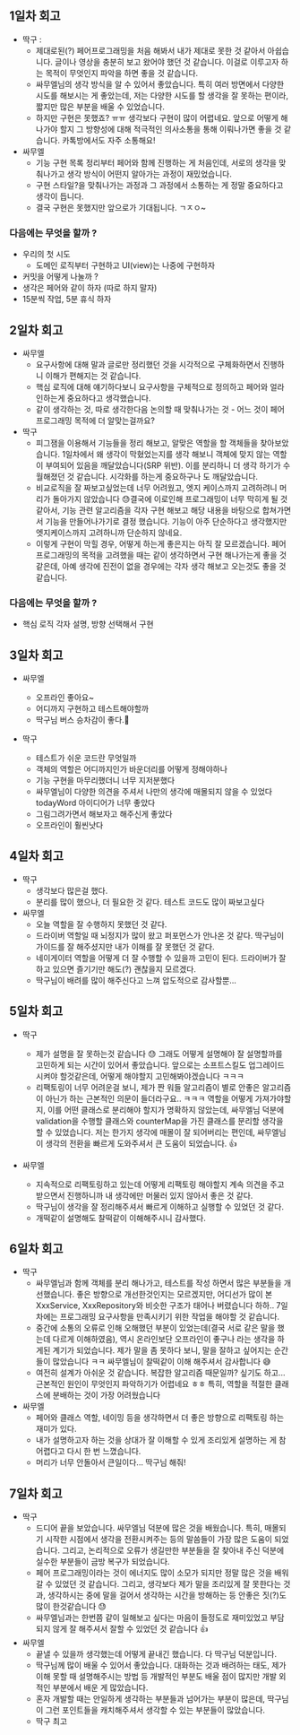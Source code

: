 ## 1일차 회고
- 딱구 : 
  - 제대로된(?) 페어프로그래밍을 처음 해봐서 내가 제대로 못한 것 같아서 아쉽습니다. 글이나 영상을 충분히 보고 왔어야 했던 것 같습니다. 이걸로 이루고자 하는 목적이 무엇인지 파악을 하면 좋을 것 같습니다.
  - 싸무엘님의 생각 방식을 알 수 있어서 좋았습니다. 특히 여러 방면에서 다양한 시도를 해보시는 게 좋았는데, 저는 다양한 시도를 할 생각을 잘 못하는 편이라, 짧지만 많은 부분을 배울 수 있었습니다. 
  - 하지만 구현은 못했죠? ㅠㅠ 생각보다 구현이 많이 어렵네요. 앞으로 어떻게 해나가야 할지 그 방향성에 대해 적극적인 의사소통을 통해 이뤄나가면 좋을 것 같습니다. 카톡방에서도 자주 소통해요!
- 싸무엘
  - 기능 구현 목록 정리부터 페어와 함께 진행하는 게 처음인데, 서로의 생각을 맞춰나가고 생각 방식이 어떤지 알아가는 과정이 재밌었습니다.
  - 구현 스타일?을 맞춰나가는 과정과 그 과정에서 소통하는 게 정말 중요하다고 생각이 듭니다.
  - 결국 구현은 못했지만 앞으로가 기대됩니다. ㄱㅈㅇ~

### 다음에는 무엇을 할까 ? 
- 우리의 첫 시도 
  - 도메인 로직부터 구현하고 UI(view)는 나중에 구현하자
- 커밋을 어떻게 나눌까 ? 
- 생각은 페어와 같이 하자 (따로 하지 말자)
- 15분씩 작업, 5분 휴식 하자

## 2일차 회고
- 싸무엘
  - 요구사항에 대해 말과 글로만 정리했던 것을 시각적으로 구체화하면서 진행하니 이해가 편해지는 것 같습니다.
  - 핵심 로직에 대해 얘기하다보니 요구사항을 구체적으로 정의하고 페어와 얼라인하는게 중요하다고 생각했습니다.
  - 같이 생각하는 것, 따로 생각한다음 논의할 때 맞춰나가는 것 - 어느 것이 페어 프로그래밍 목적에 더 알맞는걸까요?
- 딱구
  - 피그잼을 이용해서 기능들을 정리 해보고, 알맞은 역할을 할 객체들을 찾아보았습니다. 1일차에서 왜 생각이 막혔었는지를 생각 해보니 객체에 맞지 않는 역할이 부여되어 있음을 깨달았습니다(SRP 위반). 이를 분리하니 더 생각 하기가 수월해졌던 것 같습니다. 시각화를 하는게 중요하구나 도 깨달았습니다.
  - 비교로직을 잘 짜보고싶었는데 너무 어려웠고, 엣지 케이스까지 고려하려니 머리가 돌아가지 않았습니다 😓결국에 이로인해 프로그래밍이 너무 막히게 될 것 같아서, 기능 관련 알고리즘을 각자 구현 해보고 해당 내용을 바탕으로 합쳐가면서 기능을 만들어나가기로 결정 했습니다. 기능이 아주 단순하다고 생각했지만 엣지케이스까지 고려하니까 단순하지 않네요.
  - 이렇게 구현이 막힐 경우, 어떻게 하는게 좋은지는 아직 잘 모르겠습니다. 페어프로그래밍의 목적을 고려했을 때는 같이 생각하면서 구현 해나가는게 좋을 것 같은데, 아예 생각에 진전이 없을 경우에는 각자 생각 해보고 오는것도 좋을 것 같습니다.

### 다음에는 무엇을 할까 ?
- 핵심 로직 각자 설명, 방향 선택해서 구현

## 3일차 회고

- 싸무엘
  - 오프라인 좋아요~
  - 어디까지 구현하고 테스트해야할까
  - 딱구님 버스 승차감이 좋다.🚌

- 딱구 
  - 테스트가 쉬운 코드란 무엇일까
  - 객체의 역할은 어디까지인가 바운더리를 어떻게 정해야하나
  - 기능 구현을 마무리했더니 너무 지저분했다
  - 싸무엘님이 다양한 의견을 주셔서 나만의 생각에 매몰되지 않을 수 있었다 todayWord 아이디어가 너무 좋았다
  - 그림그려가면서 해보자고 해주신게 좋았다
  - 오프라인이 훨씬낫다


## 4일차 회고 
- 딱구
  - 생각보다 많은걸 했다. 
  - 분리를 많이 했으나, 더 필요한 것 같다. 테스트 코드도 많이 짜보고싶다 
- 싸무엘
  - 오늘 역할을 잘 수행하지 못했던 것 같다.
  - 드라이버 역할일 때 뇌정지가 많이 왔고 퍼포먼스가 안나온 것 같다. 딱구님이 가이드를 잘 해주셨지만 내가 이해를 잘 못했던 것 같다.
  - 네이게이터 역할을 어떻게 더 잘 수행할 수 있을까 고민이 된다. 드라이버가 잘하고 있으면 즐기기만 해도(?) 괜찮을지 모르겠다.
  - 딱구님이 배려를 많이 해주신다고 느껴 압도적으로 감사할뿐...


## 5일차 회고 
- 딱구
  - 제가 설명을 잘 못하는것 같습니다 😓 그래도 어떻게 설명해야 잘 설명할까를 고민하게 되는 시간이 있어서 좋았습니다. 앞으로는 소프트스킬도 업그레이드 시켜야 할것같은데, 어떻게 해야할지 고민해봐야겠습니다 ㅋㅋㅋ
  - 리팩토링이 너무 어려운걸 보니, 제가 짠 워들 알고리즘이 별로 안좋은 알고리즘이 아닌가 하는 근본적인 의문이 들더라구요.. ㅋㅋㅋ 역할을 어떻게 가져가야할지, 이를 어떤 클래스로 분리해야 할지가 명확하지 않았는데, 싸무엘님 덕분에 validation을 수행할 클래스와 counterMap을 가진 클래스를 분리할 생각을 할 수 있었습니다. 저는 한가지 생각에 매몰이 잘 되어버리는 편인데, 싸무엘님이 생각의 전환을 빠르게 도와주셔서 큰 도움이 되었습니다. 👍

- 싸무엘
  - 지속적으로 리팩토링하고 있는데 어떻게 리팩토링 해야할지 계속 의견을 주고받으면서 진행하니까 내 생각에만 머물러 있지 않아서 좋은 것 같다.
  - 딱구님이 생각을 잘 정리해주셔서 빠르게 이해하고 실행할 수 있었던 것 같다.
  - 개떡같이 설명해도 찰떡같이 이해해주시니 감사했다.


## 6일차 회고
- 딱구 
  - 싸무엘님과 함께 객체를 분리 해나가고, 테스트를 작성 하면서 많은 부분들을 개선했습니다. 좋은 방향으로 개선한것인지는 모르겠지만, 어디선가 많이 본 XxxService, XxxRepository와 비슷한 구조가 태어나 버렸습니다 하하.. 7일차에는 프로그래밍 요구사항을 만족시키기 위한 작업을 해야할 것 같습니다.   
  - 중간에 소통의 오류로 인해 오해했던 부분이 있었는데(결국 서로 같은 말을 했는데 다르게 이해하였음), 역시 온라인보단 오프라인이 좋구나 라는 생각을 하게된 계기가 되었습니다. 제가 말을 좀 못하다 보니, 말을 잘하고 싶어지는 순간들이 많았습니다 ㅋㅋ 싸무엘님이 찰떡같이 이해 해주셔서 감사합니다 😅
  - 여전히 설계가 아쉬운 것 같습니다. 복잡한 알고리즘 때문일까? 싶기도 하고... 근본적인 원인이 무엇인지 파악하기가 어렵네요 ㅎㅎ 특히, 역할을 적절한 클래스에 분배하는 것이 가장 어려웠습니다 
- 싸무엘
  - 페어와 클래스 역할, 네이밍 등을 생각하면서 더 좋은 방향으로 리팩토링 하는 재미가 있다.
  - 내가 설명하고자 하는 것을 상대가 잘 이해할 수 있게 조리있게 설명하는 게 참 어렵다고 다시 한 번 느꼈습니다.
  - 머리가 너무 안돌아서 큰일이다... 딱구님 해줘!


## 7일차 회고 
- 딱구 
  - 드디어 끝을 보았습니다. 싸무엘님 덕분에 많은 것을 배웠습니다. 특히, 매몰되기 시작한 시점에서 생각을 전환시켜주는 등의 말씀들이 가장 많은 도움이 되었습니다. 그리고, 논리적으로 오류가 생길만한 부분들을 잘 찾아내 주신 덕분에 실수한 부분들이 금방 복구가 되었습니다. 
  - 페어 프로그래밍이라는 것이 에너지도 많이 소모가 되지만 정말 많은 것을 배워갈 수 있었던 것 같습니다. 그리고, 생각보다 제가 말을 조리있게 잘 못한다는 것과, 생각하시는 중에 말을 걸어서 생각하는 시간을 방해하는 등 안좋은 짓(?)도 많이 한것같습니다 😓
  - 싸무엘님과는 한번쯤 같이 일해보고 싶다는 마음이 들정도로 재미있었고 부담되지 않게 잘 해주셔서 잘할 수 있었던 것 같습니다 👍
- 싸무엘
  - 끝낼 수 있을까 생각했는데 어떻게 끝내긴 했습니다. 다 딱구님 덕분입니다.
  - 딱구님께 많이 배울 수 있어서 좋았습니다. 대화하는 것과 배려하는 태도, 제가 이해 못할 때 설명해주시는 방법 등 개발적인 부분도 배울 점이 많지만 개발 외적인 부분에서 배운 게 많았습니다.
  - 혼자 개발할 때는 안일하게 생각하는 부분들과 넘어가는 부분이 많은데, 딱구님이 그런 포인트들을 캐치해주셔서 생각할 수 있는 부분들이 많았습니다.
  - 딱구 최고
